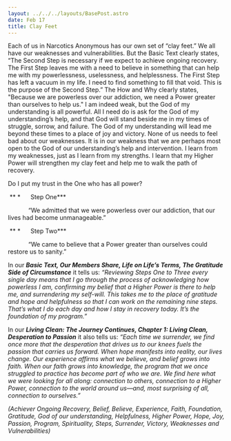 ```yaml
---
layout: ../../../layouts/BasePost.astro
date: Feb 17
title: Clay Feet
---
```

Each of us in Narcotics Anonymous has our own set of “clay feet.” We all have our weaknesses and vulnerabilities. But the Basic Text clearly states, “The Second Step is necessary if we expect to achieve ongoing recovery. The First Step leaves me with a need to believe in something that can help me with my powerlessness, uselessness, and helplessness. The First Step has left a vacuum in my life. I need to find something to fill that void. This is the purpose of the Second Step.” The How and Why clearly states, "Because we are powerless over our addiction, we need a Power greater than ourselves to help us." I am indeed weak, but the God of my understanding is all powerful. All I need do is ask for the God of my understanding’s help, and that God will stand beside me in my times of struggle, sorrow, and failure. The God of my understanding will lead me beyond these times to a place of joy and victory. None of us needs to feel bad about our weaknesses. It is in our weakness that we are perhaps most open to the God of our understanding’s help and intervention. I learn from my weaknesses, just as I learn from my strengths. I learn that my Higher Power will strengthen my clay feet and help me to walk the path of recovery.

Do I put my trust in the One who has all power?

 ** *      Step One***

            “We admitted that we were powerless over our addiction, that our lives had become unmanageable.”

 ** *      Step Two***

            “We came to believe that a Power greater than ourselves could restore us to sanity.”

In our ***Basic Text, Our Members Share, Life on Life’s Terms, The Gratitude Side of Circumstance*** it tells us: *“Reviewing Steps One to Three every single day means that I go through the process of acknowledging how powerless I am, confirming my belief that a Higher Power is there to help me, and surrendering my self-will. This takes me to the place of gratitude and hope and helpfulness so that I can work on the remaining nine steps. That’s what I do each day and how I stay in recovery today. It’s the foundation of my program.”*

In our ***Living Clean: The Journey Continues, Chapter 1: Living Clean, Desperation to Passion*** it also tells us: *“Each time we surrender, we find once more that the desperation that drives us to our knees fuels the passion that carries us forward. When hope manifests into reality, our lives change. Our experience affirms what we believe, and belief grows into faith. When our faith grows into knowledge, the program that we once struggled to practice has become part of who we are. We find here what we were looking for all along: connection to others, connection to a Higher Power, connection to the world around us—and, most surprising of all, connection to ourselves.”*

*(Achiever Ongoing Recovery, Belief, Believe, Experience, Faith, Foundation, Gratitude, God of our understanding, Helpfulness, Higher Power, Hope, Joy, Passion, Program, Spirituality, Steps, Surrender, Victory, Weaknesses and Vulnerabilities)*